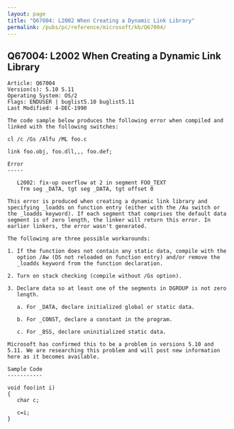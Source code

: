 ```yaml
---
layout: page
title: "Q67004: L2002 When Creating a Dynamic Link Library"
permalink: /pubs/pc/reference/microsoft/kb/Q67004/
---
```


## Q67004: L2002 When Creating a Dynamic Link Library

	Article: Q67004
	Version(s): 5.10 5.11
	Operating System: OS/2
	Flags: ENDUSER | buglist5.10 buglist5.11
	Last Modified: 4-DEC-1990
	
	The code sample below produces the following error when compiled and
	linked with the following switches:
	
	cl /c /Gs /Alfu /ML foo.c
	
	link foo.obj, foo.dll,,, foo.def;
	
	Error
	-----
	
	   L2002: fix-up overflow at 2 in segment FOO_TEXT
	    frm seg _DATA, tgt seg _DATA, tgt offset 0
	
	This error is produced when creating a dynamic link library and
	specifying _loadds on function entry (either with the /Au switch or
	the _loadds keyword). If each segment that comprises the default data
	segment is of zero length, the linker will return this error. In
	earlier linkers, the error wasn't generated.
	
	The following are three possible workarounds:
	
	1. If the function does not contain any static data, compile with the
	   option /Aw (DS not reloaded on function entry) and/or remove the
	   _loadds keyword from the function declaration.
	
	2. Turn on stack checking (compile without /Gs option).
	
	3. Declare data so at least one of the segments in DGROUP is not zero
	   length.
	
	   a. For _DATA, declare initialized global or static data.
	
	   b. For _CONST, declare a constant in the program.
	
	   c. For _BSS, declare uninitialized static data.
	
	Microsoft has confirmed this to be a problem in versions 5.10 and
	5.11. We are researching this problem and will post new information
	here as it becomes available.
	
	Sample Code
	-----------
	
	void foo(int i)
	{
	   char c;
	
	   c=i;
	}
